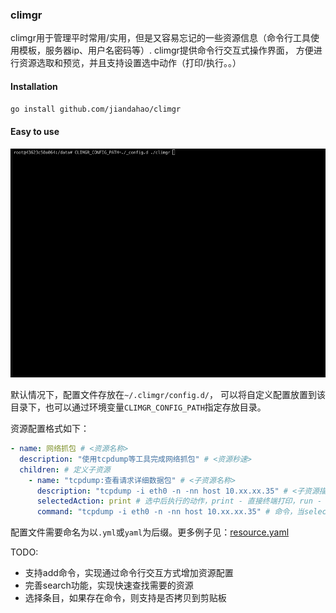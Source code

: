 ### climgr

climgr用于管理平时常用/实用，但是又容易忘记的一些资源信息（命令行工具使用模板，服务器ip、用户名密码等）. climgr提供命令行交互式操作界面，
方便进行资源选取和预览，并且支持设置选中动作（打印/执行。。）

#### Installation
```bash
go install github.com/jiandahao/climgr
```

#### Easy to use

![Alt Text](./assets/example.gif)

默认情况下，配置文件存放在`~/.climgr/config.d/`， 可以将自定义配置放置到该目录下，也可以通过环境变量`CLIMGR_CONFIG_PATH`指定存放目录。


资源配置格式如下：
```yaml
- name: 网络抓包 # <资源名称>
  description: "使用tcpdump等工具完成网络抓包" # <资源秒速>
  children: # 定义子资源
    - name: "tcpdump:查看请求详细数据包" # <子资源名称>
      description: "tcpdump -i eth0 -n -nn host 10.xx.xx.35" # <子资源描述>
      selectedAction: print # 选中后执行的动作，print - 直接终端打印，run - 终端运行
      command: "tcpdump -i eth0 -n -nn host 10.xx.xx.35" # 命令，当selectedAction为run时，选中后将执行这边定义的命令
```
配置文件需要命名为以`.yml`或`yaml`为后缀。更多例子见：[resource.yaml](./_config.d/resource.yaml)

TODO:
- 支持add命令，实现通过命令行交互方式增加资源配置
- 完善search功能，实现快速查找需要的资源
- 选择条目，如果存在命令，则支持是否拷贝到剪贴板